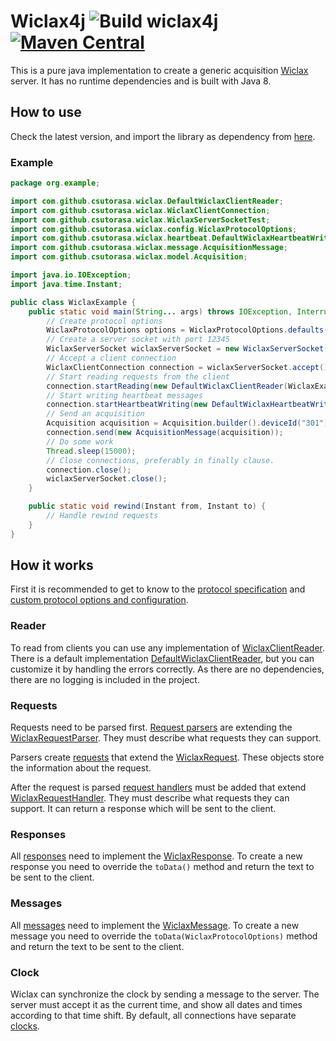 # Wiclax4j ![Build wiclax4j](https://github.com/csutorasa/wiclax4j/workflows/Build%20wiclax4j/badge.svg) [![Maven Central](https://img.shields.io/maven-central/v/com.github.csutorasa.wiclax4j/wiclax4j.svg?label=Maven%20Central)](https://search.maven.org/search?q=g:%22com.github.csutorasa.wiclax4j%22%20AND%20a:%22wiclax4j%22)

This is a pure java implementation to create a generic acquisition [Wiclax](https://www.wiclax.com/) server. It has no
runtime dependencies and is built with Java 8.

## How to use

Check the latest version, and import the library as dependency
from [here](https://search.maven.org/artifact/com.github.csutorasa.wiclax4j/wiclax4j).

### Example

```java
package org.example;

import com.github.csutorasa.wiclax.DefaultWiclaxClientReader;
import com.github.csutorasa.wiclax.WiclaxClientConnection;
import com.github.csutorasa.wiclax.WiclaxServerSocketTest;
import com.github.csutorasa.wiclax.config.WiclaxProtocolOptions;
import com.github.csutorasa.wiclax.heartbeat.DefaultWiclaxHeartbeatWriter;
import com.github.csutorasa.wiclax.message.AcquisitionMessage;
import com.github.csutorasa.wiclax.model.Acquisition;

import java.io.IOException;
import java.time.Instant;

public class WiclaxExample {
    public static void main(String... args) throws IOException, InterruptedException {
        // Create protocol options
        WiclaxProtocolOptions options = WiclaxProtocolOptions.defaults();
        // Create a server socket with port 12345
        WiclaxServerSocket wiclaxServerSocket = new WiclaxServerSocket(12345, options);
        // Accept a client connection
        WiclaxClientConnection connection = wiclaxServerSocket.accept();
        // Start reading requests from the client
        connection.startReading(new DefaultWiclaxClientReader(WiclaxExample::rewind));
        // Start writing heartbeat messages
        connection.startHeartbeatWriting(new DefaultWiclaxHeartbeatWriter());
        // Send an acquisition
        Acquisition acquisition = Acquisition.builder().deviceId("301").chipId("123").detectionTime(Instant.now()).build();
        connection.send(new AcquisitionMessage(acquisition));
        // Do some work
        Thread.sleep(15000);
        // Close connections, preferably in finally clause.
        connection.close();
        wiclaxServerSocket.close();
    }

    public static void rewind(Instant from, Instant to) {
        // Handle rewind requests
    }
}
```

## How it works

First it is recommended to get to know to the [protocol specification](docs/protocol.md)
and [custom protocol options and configuration](docs/acquisitiontype.md).

### Reader

To read from clients you can use any implementation
of [WiclaxClientReader](src/main/java/com/github/csutorasa/wiclax/WiclaxClientReader.java). There is a default
implementation [DefaultWiclaxClientReader](src/main/java/com/github/csutorasa/wiclax/DefaultWiclaxClientReader.java),
but you can customize it by handling the errors correctly. As there are no dependencies, there are no logging is
included in the project.

### Requests

Requests need to be parsed first. [Request parsers](src/main/java/com/github/csutorasa/wiclax/requestparser)
are extending
the [WiclaxRequestParser](src/main/java/com/github/csutorasa/wiclax/requestparser/WiclaxRequestParser.java). They must
describe what requests they can support.

Parsers create [requests](src/main/java/com/github/csutorasa/wiclax/request) that extend the
[WiclaxRequest](src/main/java/com/github/csutorasa/wiclax/request/WiclaxRequest.java). These objects store the
information about the request.

After the request is parsed [request handlers](src/main/java/com/github/csutorasa/wiclax/request) must be added that
extend [WiclaxRequestHandler](src/main/java/com/github/csutorasa/wiclax/requesthandler/WiclaxRequestHandler.java). They
must describe what requests they can support. It can return a response which will be sent to the client.

### Responses

All [responses](src/main/java/com/github/csutorasa/wiclax/response) need to implement
the [WiclaxResponse](src/main/java/com/github/csutorasa/wiclax/response/WiclaxResponse.java). To create a new response
you need to override the `toData()` method and return the text to be sent to the client.

### Messages

All [messages](src/main/java/com/github/csutorasa/wiclax/message) need to implement
the [WiclaxMessage](src/main/java/com/github/csutorasa/wiclax/message/WiclaxMessage.java). To create a new message you
need to override the `toData(WiclaxProtocolOptions)` method and return the text to be sent to the client.

### Clock

Wiclax can synchronize the clock by sending a message to the server. The server must accept it as the current time, and
show all dates and times according to that time shift. By default, all connections have
separate [clocks](src/main/java/com/github/csutorasa/wiclax/clock/WiclaxClock.java).
